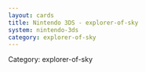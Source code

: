```yaml
---
layout: cards
title: Nintendo 3DS - explorer-of-sky
system: nintendo-3ds
category: explorer-of-sky
---
```

<div class="alert alert-secondary mb-4"><span class="i18n innerHTML-category">Category: </span><span class="i18n innerHTML-cat-explorer-of-sky">explorer-of-sky</span></div>
